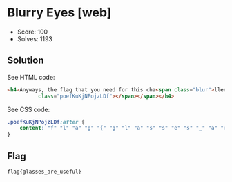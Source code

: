 # Blurry Eyes [web]

- Score: 100
- Solves: 1193

## Solution

See HTML code:

```html
<h4>Anyways, the flag that you need for this cha<span class="blur">llenge is: <span
          class="poefKuKjNPojzLDf"></span></span></h4>
```

See CSS code:

```css
.poefKuKjNPojzLDf:after {
	content: "f" "l" "a" "g" "{" "g" "l" "a" "s" "s" "e" "s" "_" "a" "r" "e" "_" "u" "s" "e" "f" "u" "l" "}" ;
}
```

## Flag

`flag{glasses_are_useful}`
